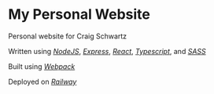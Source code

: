 # My Personal Website

Personal website for Craig Schwartz

Written using *[NodeJS](https://nodejs.org/)*, *[Express](https://expressjs.com/)*, *[React](https://reactjs.org/)*, *[Typescript](https://www.typescriptlang.org/)*, and *[SASS](https://sass-lang.com/)*

Built using *[Webpack](https://webpack.js.org/)*

Deployed on *[Railway](https://railway.app/)*

